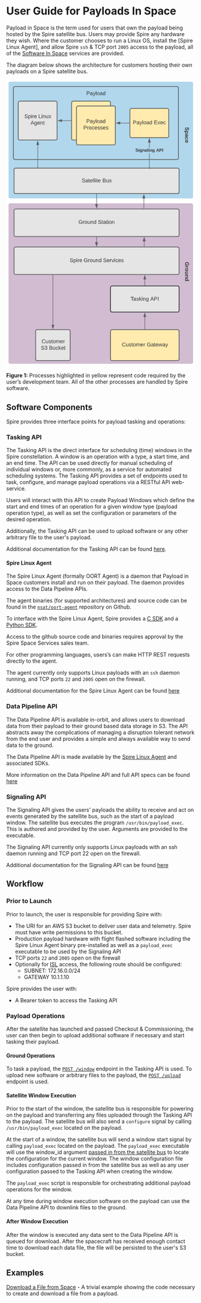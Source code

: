 # User Guide for Payloads In Space

Payload in Space is the term used for users that own the payload being hosted by the Spire satellite bus. Users may provide Spire any hardware they wish. Where the customer chooses to run a Linux OS, install the [Spire Linux Agent], and allow Spire `ssh` & TCP port `2005` access to the payload, all of the [Software In Space](./Fundamentals.md) services are provided.

The diagram below shows the architecture for customers hosting their own payloads on a Spire satellite bus.

![Payload in Space Architecture](./images/payload_in_space_arch.png)

**Figure 1:** Processes highlighted in yellow represent code required by the user’s development team.  All of the other processes are handled by Spire software.


## Software Components

Spire provides three interface points for payload tasking and operations:

### Tasking API

The Tasking API is the direct interface for scheduling (time) windows in the Spire constellation. A window is an operation with a type, a start time, and an end time.  The API can be used directly for manual scheduling of individual windows or, more commonly, as a service for automated scheduling systems. The Tasking API provides a set of endpoints used to task, configure, and manage payload operations via a RESTful API web-service. 

Users will interact with this API to create Payload Windows which define the start and end times of an operation for a given window type (payload operation type), as well as set the configuration or parameters of the desired operation.

Additionally, the Tasking API can be used to upload software or any other arbitrary file to the user's payload.

Additional documentation for the Tasking API can be found [here](https://developers.spire.com/tasking-api-docs/).

#### Spire Linux Agent

The Spire Linux Agent (formally OORT Agent) is a daemon that Payload in Space customers install and run on their payload.  The daemon provides access to the Data Pipeline APIs.

The agent binaries (for supported architectures) and source code can be found in the 
[`nsat/oort-agent`](https://github.com/nsat/oort-agent) repository on Github.

To interface with the Spire Linux Agent, Spire provides a [C SDK](https://github.com/nsat/oort-sdk-c) and a [Python SDK](https://github.com/nsat/oort-sdk-python).

<aside class="notice">Access to the github source code and binaries requires approval by the Spire Space Services sales team.</aside>


For other programming languages, users’s can make HTTP REST requests directly to the agent.

The agent currently only supports Linux payloads with an `ssh` daemon running, and TCP ports `22` and `2005` open on the firewall.

Additional documentation for the Spire Linux Agent can be found [here](https://developers.spire.com/spire-linux-agent-docs/)

### Data Pipeline API

The Data Pipeline API is available in-orbit, and allows users to download data from their payload to their ground based data storage in S3. The API abstracts away the complications of managing a disruption tolerant network from the end user and provides a simple and always available way to send data to the ground.

The Data Pipeline API is made available by the [Spire Linux Agent](https://developers.spire.com/spire-linux-agent-docs/) and associated SDKs.

More information on the Data Pipeline API and full API specs can be found [here](https://developers.spire.com/data-pipeline-docs/)


### Signaling API

The Signaling API gives the users' payloads the ability to receive and act on events generated by the satellite bus, 
such as the start of a payload window. The satellite bus executes the program `/usr/bin/payload_exec`. This is authored and provided by the user. Arguments are provided to the executable.

<aside class="notice">The Signaling API currently only supports Linux payloads with an ssh daemon running and TCP port 22 open on the firewall.</aside>

Additional documentation for the Signaling API can be found [here](https://developers.spire.com/payload-signaling-api-docs/)


## Workflow

### Prior to Launch

Prior to launch, the user is responsible for providing Spire with:

* The URI for an AWS S3 bucket to deliver user data and telemetry.  Spire must have write permissions to this bucket.
* Production payload hardware with flight flashed software including the Spire Linux Agent binary pre-installed as well as a `payload_exec` executable to be used by the Signaling API
* TCP ports `22` and `2005` open on the firewall
* Optionally for [ISL](./ExecutionEnvironment.md#inter-satellite-links_isl) access, the following route should be configured:
   * SUBNET: 172.16.0.0/24
   * GATEWAY 10.1.1.10


Spire provides the user with:

* A Bearer token to access the Tasking API


### Payload Operations

After the satellite has launched and passed Checkout & Commissioning, the user can then begin to upload additional software if necessary and start tasking their payload.


#### Ground Operations

To task a payload, the [`POST /window`](https://developers.spire.com/tasking-api-docs/#post-window) endpoint in the Tasking API is used.  To upload new software or arbitrary files to the payload, the [`POST /upload`](https://developers.spire.com/tasking-api-docs/#post-upload) endpoint is used.


#### Satellite Window Execution

Prior to the start of the window, the satellite bus is responsible for powering on the payload and transferring any files uploaded through the Tasking API to the payload.  The satellite bus will also send a `configure` signal by calling `/usr/bin/payload_exec` located on the payload.

At the start of a window, the satellite bus will send a window start signal by calling `payload_exec` located on the payload.  The `payload_exec` executable will use the window_id argument [passed in from the satellite bus](https://developers.spire.com/payload-signaling-api-docs/#configure) to locate the configuration for the current window.  The window configuration file includes configuration passed in from the satellite bus as well as any user configuration passed to the Tasking API when creating the window.

The `payload_exec` script is responsible for orchestrating additional payload operations for the window.

At any time during window execution software on the payload can use the Data Pipeline API to downlink files to the ground. 


#### After Window Execution

After the window is executed any data sent to the Data Pipeline API is queued for download.  After the spacecraft has received
enough contact time to download each data file, the file will be persisted to the user's S3 bucket.


## Examples

[Download a File from Space](./tutorials/payload_in_space/download_file/) - A trivial example showing 
the code necessary to create and download a file from a payload.

